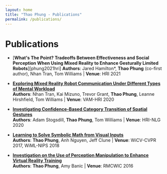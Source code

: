 ```yaml
---
layout: home
title: "Thao Phung - Publications"
permalink: /publications/
---
```


# Publications
- [**What's The Point? Tradeoffs Between Effectiveness and Social Perception When Using Mixed Reality to Enhance Gesturally Limited Robots**][phung2021hri]
   **Authors**: Jared Hamilton*, **Thao Phung** (co-first author), Nhan Tran, Tom Williams | **Venue**: HRI 2021

- [**Exploring Mixed Reality Robot Communication Under Different Types of Mental Workload**][mentalWorkload]  
   **Authors**: Nhan Tran, Kai Mizuno, Trevor Grant, **Thao Phung**, Leanne Hirshfield, Tom Williams | **Venue**: VAM-HRI 2020

- [**Investigating Confidence-Based Category Transition of Spatial Gestures**][adamWorkshop]  
   **Authors**: Adam Stogsdill, **Thao Phung**, Tom Williams | **Venue**: HRI-NLG 2020

- [**Learning to Solve Symbolic Math from Visual Inputs**][cvpr]  
   **Authors**: **Thao Phung**, Anh Nguyen, Jeff Clune | **Venue**: WiCV-CVPR 2017, WiML-NIPS 2018

- [**Investigation on the Use of Perception Manipulation to Enhance Virtual Reality Training**][rmcwic]  
   **Authors**: **Thao Phung**, Amy Banic | **Venue**: RMCWIC 2016


<!--PAPERS-->
[mentalWorkload]: https://mirrorlab.mines.edu/publications/tran2020vamhri/
[adamWorkshop]: https://mirrorlab.mines.edu/publications/stogsdill2020hrinlg/
[cvpr]: https://drive.google.com/open?id=19R5ruhL_sBnWgMcXk-bnzRORDXBeDK0r
[rmcwic]: https://drive.google.com/file/d/1Oe4bZHRxS_AbSMxRBzIGR_4y0he2fcWb/view
[phunghri2021]: https://mirrorlab.mines.edu/publications/hamilton2021hri/
